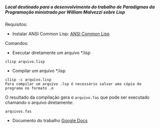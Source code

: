 ##### Local destinado para o desenvolvimento do trabalho de Paradigmas da Programação ministrado por William Malvezzi sobre Lisp

Requisitos:
* Instalar ANSI Common Lisp: [ANSI Common Lisp](https://sourceforge.net/projects/clisp)

Comandos:
* Executar diretamente um arquivo *.lisp
```
clisp arquivo.lisp
```

* Compilar um arquivo *.lisp
```
clisp -c arquivo.lisp
Para compilar um arquivo .lsp é necessário salvar uma cópia do programa no formato .o
```
O resultado da compilação gera o ```arquivo.fas``` que pode ser executado chamando o arquivo diretamente:
```
arquivos.fas
```

* Documento do trabalho
[Google Docs](https://docs.google.com/document/d/1xGiWqWvVCMKQaQXYIKn-iTQ4RQOaapr0vBvuAMp8tCg/edit?usp=sharing)

